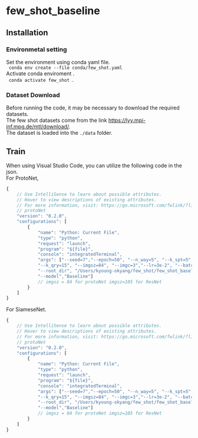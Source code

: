 # few_shot_baseline

## Installation
### Environmetal setting
Set the environment using conda yaml file.     
<code> conda env create --file conda/few_shot.yaml </code>   
Activate conda enviroment .  
<code> conda activate few_shot </code>.  

### Dataset Download
Before running the code, it may be necessary to download the required datasets.  
The few shot datasets come from the link https://lyy.mpi-inf.mpg.de/mtl/download/.  
The dataset is loaded into the ```./data``` folder.  

## Train
When using Visual Studio Code, you can utilize the following code in the json.  
For ProtoNet,
```javascript
{
    // Use IntelliSense to learn about possible attributes.
    // Hover to view descriptions of existing attributes.
    // For more information, visit: https://go.microsoft.com/fwlink/?linkid=830387
    // protoNet
    "version": "0.2.0",
    "configurations": [
        {
            "name": "Python: Current File",
            "type": "python",
            "request": "launch",
            "program": "${file}",
            "console": "integratedTerminal",
            "args": ["--seed=7","--epoch=50", "--n_way=5", "--k_spt=5", 
            "--k_qry=15", "--imgsz=84", "--imgc=3","--lr=3e-2", "--batch_size=4","--resume=False",
            "--root_dir", "/Users/kyoung-okyang/few_shot/few_shot_baseline", "--dataset","mini-imagenet",
            "--model","Baseline"]
            // imgsz = 84 for protoNet imgsz=105 for ResNet
        }
    ]
}
```
For SiameseNet.  
```javascript
{
    // Use IntelliSense to learn about possible attributes.
    // Hover to view descriptions of existing attributes.
    // For more information, visit: https://go.microsoft.com/fwlink/?linkid=830387
    // protoNet
    "version": "0.2.0",
    "configurations": [
        {
            "name": "Python: Current File",
            "type": "python",
            "request": "launch",
            "program": "${file}",
            "console": "integratedTerminal",
            "args": ["--seed=7","--epoch=50", "--n_way=5", "--k_spt=5", 
            "--k_qry=15", "--imgsz=84", "--imgc=3","--lr=3e-2", "--batch_size=4","--resume=False",
            "--root_dir", "/Users/kyoung-okyang/few_shot/few_shot_baseline", "--dataset","mini-imagenet",
            "--model","Baseline"]
            // imgsz = 84 for protoNet imgsz=105 for ResNet
        }
    ]
}
```
